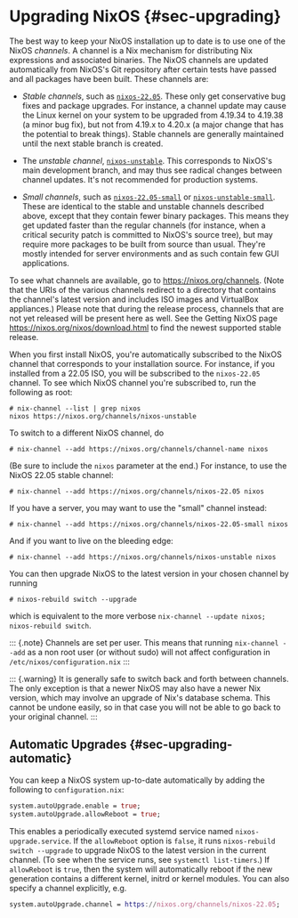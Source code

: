 # Upgrading NixOS {#sec-upgrading}

The best way to keep your NixOS installation up to date is to use one of
the NixOS *channels*. A channel is a Nix mechanism for distributing Nix
expressions and associated binaries. The NixOS channels are updated
automatically from NixOS's Git repository after certain tests have
passed and all packages have been built. These channels are:

-   *Stable channels*, such as [`nixos-22.05`](https://nixos.org/channels/nixos-22.05).
    These only get conservative bug fixes and package upgrades. For
    instance, a channel update may cause the Linux kernel on your system
    to be upgraded from 4.19.34 to 4.19.38 (a minor bug fix), but not
    from 4.19.x to 4.20.x (a major change that has the potential to break things).
    Stable channels are generally maintained until the next stable
    branch is created.

-   The *unstable channel*, [`nixos-unstable`](https://nixos.org/channels/nixos-unstable).
    This corresponds to NixOS's main development branch, and may thus see
    radical changes between channel updates. It's not recommended for
    production systems.

-   *Small channels*, such as [`nixos-22.05-small`](https://nixos.org/channels/nixos-22.05-small)
    or [`nixos-unstable-small`](https://nixos.org/channels/nixos-unstable-small).
    These are identical to the stable and unstable channels described above,
    except that they contain fewer binary packages. This means they get updated
    faster than the regular channels (for instance, when a critical security patch
    is committed to NixOS's source tree), but may require more packages to be
    built from source than usual. They're mostly intended for server environments
    and as such contain few GUI applications.

To see what channels are available, go to <https://nixos.org/channels>.
(Note that the URIs of the various channels redirect to a directory that
contains the channel's latest version and includes ISO images and
VirtualBox appliances.) Please note that during the release process,
channels that are not yet released will be present here as well. See the
Getting NixOS page <https://nixos.org/nixos/download.html> to find the
newest supported stable release.

When you first install NixOS, you're automatically subscribed to the
NixOS channel that corresponds to your installation source. For
instance, if you installed from a 22.05 ISO, you will be subscribed to
the `nixos-22.05` channel. To see which NixOS channel you're subscribed
to, run the following as root:

```ShellSession
# nix-channel --list | grep nixos
nixos https://nixos.org/channels/nixos-unstable
```

To switch to a different NixOS channel, do

```ShellSession
# nix-channel --add https://nixos.org/channels/channel-name nixos
```

(Be sure to include the `nixos` parameter at the end.) For instance, to
use the NixOS 22.05 stable channel:

```ShellSession
# nix-channel --add https://nixos.org/channels/nixos-22.05 nixos
```

If you have a server, you may want to use the "small" channel instead:

```ShellSession
# nix-channel --add https://nixos.org/channels/nixos-22.05-small nixos
```

And if you want to live on the bleeding edge:

```ShellSession
# nix-channel --add https://nixos.org/channels/nixos-unstable nixos
```

You can then upgrade NixOS to the latest version in your chosen channel
by running

```ShellSession
# nixos-rebuild switch --upgrade
```

which is equivalent to the more verbose `nix-channel --update nixos; nixos-rebuild switch`.

::: {.note}
Channels are set per user. This means that running `nix-channel --add`
as a non root user (or without sudo) will not affect
configuration in `/etc/nixos/configuration.nix`
:::

::: {.warning}
It is generally safe to switch back and forth between channels. The only
exception is that a newer NixOS may also have a newer Nix version, which
may involve an upgrade of Nix's database schema. This cannot be undone
easily, so in that case you will not be able to go back to your original
channel.
:::

## Automatic Upgrades {#sec-upgrading-automatic}

You can keep a NixOS system up-to-date automatically by adding the
following to `configuration.nix`:

```nix
system.autoUpgrade.enable = true;
system.autoUpgrade.allowReboot = true;
```

This enables a periodically executed systemd service named
`nixos-upgrade.service`. If the `allowReboot` option is `false`, it runs
`nixos-rebuild switch --upgrade` to upgrade NixOS to the latest version
in the current channel. (To see when the service runs, see `systemctl list-timers`.)
If `allowReboot` is `true`, then the system will automatically reboot if
the new generation contains a different kernel, initrd or kernel
modules. You can also specify a channel explicitly, e.g.

```nix
system.autoUpgrade.channel = https://nixos.org/channels/nixos-22.05;
```
